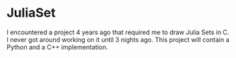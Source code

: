 # JuliaSet
I encountered a project 4 years ago that required me to draw Julia Sets in C. I never got around working on it until 3 nights ago. This project will contain a Python and a C++ implementation.
